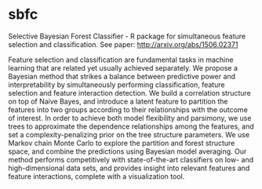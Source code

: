 # sbfc
Selective Bayesian Forest Classifier - R package for simultaneous feature selection and classification. See paper: http://arxiv.org/abs/1506.02371

Feature selection and classification are fundamental tasks in machine learning that are related yet usually achieved separately. We propose a Bayesian method that strikes a balance between predictive power and interpretability by simultaneously performing classification, feature selection and feature interaction detection. We build a correlation structure on top of Naive Bayes, and introduce a latent feature to partition the features into two groups according to their relationships with the outcome of interest. In order to achieve both model flexibility and parsimony, we use trees to approximate the dependence relationships among the features, and set a complexity-penalizing prior on the tree structure parameters. We use Markov chain Monte Carlo to explore the partition and forest structure space, and combine the predictions using Bayesian model averaging. Our method performs competitively with state-of-the-art classifiers on low- and high-dimensional data sets, and provides insight into relevant features and feature interactions, complete with a visualization tool.

